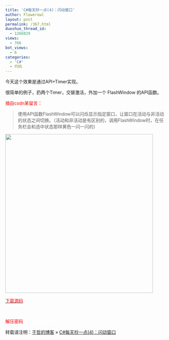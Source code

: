 ```yaml
---
title: 'C#每天抄一点(4)：闪动窗口'
author: Flowerowl
layout: post
permalink: /367.html
duoshuo_thread_id:
  - 1266829
views:
  - 766
bot_views:
  - 6
categories:
  - 'C#'
  - 代码
---
```

  
今天这个效果是通过API+Timer实现。

很简单的例子，扔两个Timer，交替激活，外加一个 FlashWindow 的API函数。

<span style="color: #ff0000;">摘自csdn某留言：</span>

> 使用API函数FlashWindow可以闪烁显示指定窗口，让窗口在活动与非活动的状态之间切换。（活动和非活动是有区别的，调用FlashWindow时，在任务栏会和选中状态那样黄色一闪一闪的）

<img class="aligncenter size-full wp-image-369" title="Lazynight | 夜阑" src="http://lazynight.me/wp-content/uploads/2011/10/20111007064250.jpg" alt="" width="465" height="501" />

  


<span style="color: #ff0000;"><a href="http://down.qiannao.com/space/file/flowerowl/-4e0a-4f20-5206-4eab/Lazy4_-95ea-52a8-7a97-4f53.rar/.page" target="_blank"><span style="color: #ff0000;">下载源码</span></a></span>

&nbsp;

<span style="color: #ff0000;">解压密码    <span style="color: #ffffff;"><strong>lazynight.me</strong></span></span>

转载请注明：[于哲的博客][1] &raquo; [C#每天抄一点(4)：闪动窗口][2]

 [1]: http://localhost/wordpress
 [2]: http://localhost/wordpress/367.html